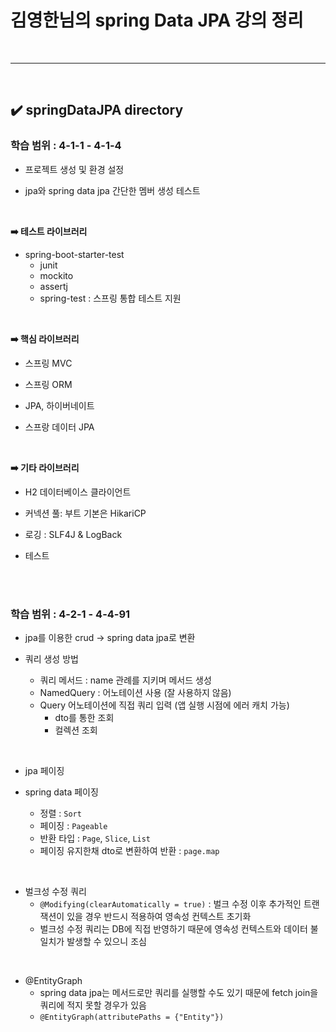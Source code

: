 # 김영한님의 spring Data JPA 강의 정리
<br>
<hr>
<br>

## ✔️ springDataJPA directory
### 학습 범위 : 4-1-1 - 4-1-4
- 프로젝트 생성 및 환경 설정

- jpa와 spring data jpa 간단한 멤버 생성 테스트
<br>

**➡️ 테스트 라이브러리**
- spring-boot-starter-test
  - junit
  - mockito
  - assertj
  - spring-test : 스프링 통합 테스트 지원
<br>

**➡️ 핵심 라이브러리**
- 스프링 MVC

- 스프링 ORM

- JPA, 하이버네이트

- 스프랑 데이터 JPA
<br>

**➡️ 기타 라이브러리**
- H2 데이터베이스 클라이언트

- 커넥션 풀: 부트 기본은 HikariCP

- 로깅 : SLF4J & LogBack

- 테스트
<br>
<br>

### 학습 범위 : 4-2-1 - 4-4-91
- jpa를 이용한 crud -> spring data jpa로 변환

- 쿼리 생성 방법
  - 쿼리 메서드 : name 관례를 지키며 메서드 생성
  - NamedQuery : 어노테이션 사용 (잘 사용하지 않음)
  - Query 어노테이션에 직접 쿼리 입력 (앱 실행 시점에 에러 캐치 가능)
    - dto를 통한 조회
    - 컬렉션 조회
<br>

- jpa 페이징

- spring data 페이징
  - 정렬 : `Sort`
  - 페이징 : `Pageable`
  - 반환 타입 : `Page`, `Slice`, `List`
  - 페이징 유지한채 dto로 변환하여 반환 : `page.map`
<br>

- 벌크성 수정 쿼리
  - `@Modifying(clearAutomatically = true)` : 벌크 수정 이후 추가적인 트랜잭션이 있을 경우 반드시 적용하여 영속성 컨텍스트 초기화
  - 벌크성 수정 쿼리는 DB에 직접 반영하기 때문에 영속성 컨텍스트와 데이터 불일치가 발생할 수 있으니 조심
<br>

- @EntityGraph
  - spring data jpa는 메서드로만 쿼리를 실행할 수도 있기 때문에 fetch join을 쿼리에 적지 못할 경우가 있음
  - `@EntityGraph(attributePaths = {"Entity"})`
